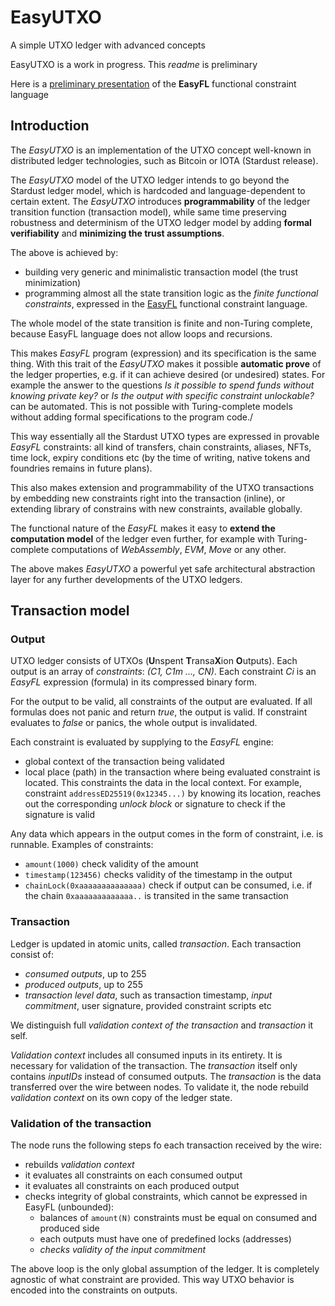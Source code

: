 # EasyUTXO
A simple UTXO ledger with advanced concepts

EasyUTXO is a work in progress. This _readme_ is preliminary

Here is a [preliminary presentation](https://hackmd.io/@Evaldas/S14WHOKMi) of the **EasyFL** functional constraint language 

## Introduction

The _EasyUTXO_ is an implementation of the UTXO concept well-known in distributed ledger technologies, such as Bitcoin or 
IOTA (Stardust release). 

The _EasyUTXO_ model of the UTXO ledger intends to go beyond the Stardust ledger model, 
which is hardcoded and language-dependent to certain extent. The _EasyUTXO_ introduces **programmability** of the ledger transition 
function (transaction model), while same time preserving robustness and determinism of the UTXO ledger model 
by adding **formal verifiability** and **minimizing the trust assumptions**.  

The above is achieved by:
* building very generic and minimalistic transaction model (the trust minimization)
* programming almost all the state transition logic as the _finite functional constraints_, expressed in the
[EasyFL](https://github.com/lunfardo314/easyfl) functional constraint language. 

The whole model of the state transition is finite and non-Turing complete, because EasyFL language does not allow loops and recursions.

This makes _EasyFL_ program (expression) and its specification is the same thing. With this trait of the *EasyUTXO* makes 
it possible **automatic prove** of the ledger properties, e.g. if it can achieve desired (or undesired) states.
For example the answer to the questions _Is it possible to spend funds without knowing private key?_ 
or _Is the output with specific constraint unlockable?_ can be automated. This is not possible with Turing-complete models
without adding formal specifications to the program code./

This way essentially all the Stardust UTXO types are expressed in provable _EasyFL_ constraints: 
all kind of transfers, chain constraints, aliases, NFTs, time lock, expiry conditions etc 
(by the time of writing, native tokens and foundries remains in future plans).

This also makes extension and programmability of the UTXO transactions by embedding new constraints right into the transaction (inline),
or extending library of constrains with new constraints, available globally.

The functional nature of the _EasyFL_ makes it easy to **extend the computation model** of the ledger even further, for example
with Turing-complete computations of _WebAssembly_, _EVM_, _Move_ or any other. 

The above makes _EasyUTXO_ a powerful yet safe architectural abstraction layer for any further developments of the UTXO ledgers.

## Transaction model

### Output
UTXO ledger consists of UTXOs (**U**nspent **T**ransa**X**ion **O**utputs). Each output is an array of _constraints_:
_(C1, C1m ..., CN)_. Each constraint _Ci_ is an _EasyFL_ expression (formula) in its compressed binary form.

For the output to be valid, all constraints of the output are evaluated. If all formulas does not panic and return _true_, 
the output is valid. If constraint evaluates to _false_ or panics, the whole output is invalidated.

Each constraint is evaluated by supplying to the *EasyFL* engine:
* global context of the transaction being validated
* local place (path) in the transaction where being evaluated constraint is located. This constraints the data in the local context. 
For example, constraint `addressED25519(0x12345...)` by knowing its location, reaches out the corresponding _unlock block_ or signature
to check if the signature is valid

Any data which appears in the output comes in the form of constraint, i.e. is runnable. Examples of constraints:
* `amount(1000)` check validity of the amount
* `timestamp(123456)` checks validity of the timestamp in the output
* `chainLock(0xaaaaaaaaaaaaaa)` check if output can be consumed, i.e. if the chain `0xaaaaaaaaaaaaa..` is transited in the same transaction

### Transaction
Ledger is updated in atomic units, called _transaction_. Each transaction consist of:
* _consumed outputs_, up to 255
* _produced outputs_, up to 255
* _transaction level data_, such as transaction timestamp, _input commitment_, user signature, provided constraint scripts etc

We distinguish full _validation context of the transaction_ and _transaction_ it self. 

_Validation context_ includes all consumed inputs in its entirety. It is necessary for validation of the transaction.
The _transaction_ itself only contains _inputIDs_ instead of consumed outputs. The _transaction_ is the data transferred over the wire
between nodes. To validate it, the node rebuild _validation context_ on its own copy of the ledger state.

### Validation of the transaction

The node runs the following steps fo each transaction received by the wire:
* rebuilds _validation context_
* it evaluates all constraints on each consumed output 
* it evaluates all constraints on each produced output 
* checks integrity of global constraints, which cannot be expressed in EasyFL (unbounded):
  * balances of `amount(N)` constraints must be equal on consumed and produced side
  * each outputs must have one of predefined locks (addresses) 
  * _checks validity of the input commitment_

The above loop is the only global assumption of the ledger. It is completely agnostic of what constraint are provided. 
This way UTXO behavior is encoded into the constraints on outputs. 

